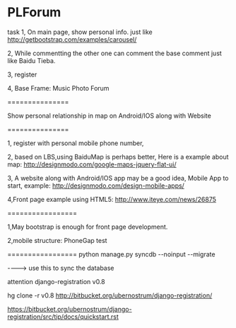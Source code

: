 PLForum
===============

task
1, On main page, show personal info.
      just like http://getbootstrap.com/examples/carousel/

2, While commentting the other one can comment the base comment just like Baidu Tieba.

3, register

4, Base Frame:
        Music
        Photo
        Forum

===============

Show personal relationship in map on Android/IOS along with Website

===============

1, register with personal mobile phone number,

2, based on LBS,using BaiduMap is perhaps better,
    Here is a example about map:
        http://designmodo.com/google-maps-jquery-flat-ui/

3, A website along with Android/IOS app may be a good idea,
    Mobile App to start, example:
        http://designmodo.com/design-mobile-apps/

4,Front page example using HTML5:
        http://www.iteye.com/news/26875

=================

1,May bootstrap is enough for front page development.

2,mobile structure:
        PhoneGap
test


=================
python manage.py syncdb --noinput --migrate

----> use this to sync the database

attention   django-registration v0.8

hg clone -r v0.8 http://bitbucket.org/ubernostrum/django-registration/

https://bitbucket.org/ubernostrum/django-registration/src/tip/docs/quickstart.rst

